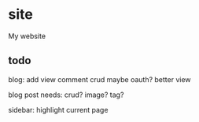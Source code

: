 # site

My website

## todo

blog:
  add view
    comment crud
    maybe oauth?
    better view

  blog post needs:
    crud?
    image?
    tag?

sidebar:
  highlight current page
